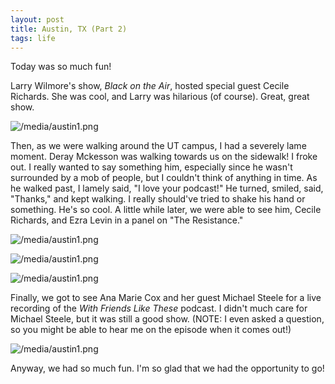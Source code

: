 ```yaml
---
layout: post
title: Austin, TX (Part 2)
tags: life
---
```


Today was so much fun!

Larry Wilmore's show, _Black on the Air_, hosted special guest Cecile Richards. She was cool, and Larry was hilarious (of course). Great, great show.

![/media/austin1.png](/media/austin1.png)

Then, as we were walking around the UT campus, I had a severely lame moment. Deray Mckesson was walking towards us on the sidewalk! I froke out. I really wanted to say something him, especially since he wasn't surrounded by a mob of people, but I couldn't think of anything in time. As he walked past, I lamely said, "I love your podcast!" He turned, smiled, said, "Thanks," and kept walking. I really should've tried to shake his hand or something. He's so cool. A little while later, we were able to see him, Cecile Richards, and Ezra Levin in a panel on "The Resistance."

![/media/austin1.png](/media/austin2.png)

![/media/austin1.png](/media/austin3.png)

![/media/austin1.png](/media/austin4.png)

Finally, we got to see Ana Marie Cox and her guest Michael Steele for a live recording of the _With Friends Like These_ podcast. I didn't much care for Michael Steele, but it was still a good show. (NOTE: I even asked a question, so you might be able to hear me on the episode when it comes out!)

![/media/austin1.png](/media/austin5.png)

Anyway, we had so much fun. I'm so glad that we had the opportunity to go!
